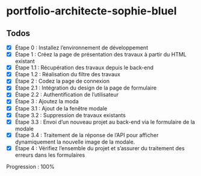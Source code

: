 # portfolio-architecte-sophie-bluel

## Todos

- [x] Étape 0 : Installez l’environnement de développement
- [x] Étape 1 : Créez la page de présentation des travaux à partir du HTML existant
- [x] Étape 1.1 : Récupération des travaux depuis le back-end
- [x] Étape 1.2 : Réalisation du filtre des travaux
- [x] Étape 2 : Codez la page de connexion
- [x] Étape 2.1 : Intégration du design de la page de formulaire
- [x] Étape 2.2 : Authentification de l’utilisateur
- [x] Étape 3 : Ajoutez la moda
- [x] Étape 3.1 : Ajout de la fenêtre modale
- [x] Étape 3.2 : Suppression de travaux existants
- [x] Étape 3.3 : Envoi d’un nouveau projet au back-end via le formulaire de la modale
- [x] Étape 3.4 : Traitement de la réponse de l’API pour afficher dynamiquement la nouvelle image de la modale.
- [x] Étape 4 : Vérifiez l’ensemble du projet et s’assurer du traitement des erreurs dans les formulaires

Progression : 100%
